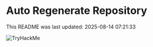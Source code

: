 # Auto Regenerate Repository

This README was last updated: 2025-08-14 07:21:33

 ![TryHackMe](https://tryhackme.com/badge/533634)